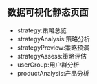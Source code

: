 ## 数据可视化静态页面

- strategy:策略总览
- strategyAnalysis:策略分析
- strategyPreview:策略预演
- strategyAssess:策略评估
- userGroup:用户群分析
- productAnalysis:产品分析
